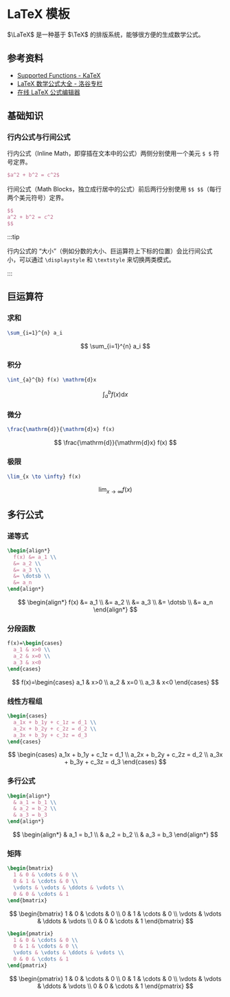 # LaTeX 模板

$\LaTeX$ 是一种基于 $\TeX$ 的排版系统，能够很方便的生成数学公式。

## 参考资料

- [Supported Functions - KaTeX](https://katex.org/docs/supported.html)
- [LaTeX 数学公式大全 - 洛谷专栏](https://www.luogu.com.cn/article/1gxob6zc)
- [在线 LaTeX 公式编辑器](https://www.latexlive.com)

## 基础知识

### 行内公式与行间公式

行内公式（Inline Math，即穿插在文本中的公式）两侧分别使用一个美元 `$ $` 符号定界。

```latex
$a^2 + b^2 = c^2$
```

行间公式（Math Blocks，独立成行居中的公式）前后两行分别使用 `$$ $$`（每行两个美元符号）定界。

```latex
$$
a^2 + b^2 = c^2
$$
```

:::tip

行内公式的 “大小”（例如分数的大小、巨运算符上下标的位置）会比行间公式小，可以通过 `\displaystyle` 和 `\textstyle` 来切换两类模式。

:::

## 巨运算符

### 求和

```latex
\sum_{i=1}^{n} a_i
```

$$
\sum_{i=1}^{n} a_i
$$

### 积分

```latex
\int_{a}^{b} f(x) \mathrm{d}x
```

$$
\int_{a}^{b} f(x) \mathrm{d}x
$$

### 微分

```latex
\frac{\mathrm{d}}{\mathrm{d}x} f(x)
```

$$
\frac{\mathrm{d}}{\mathrm{d}x} f(x)
$$

### 极限

```latex
\lim_{x \to \infty} f(x)
```

$$
\lim_{x \to \infty} f(x)
$$

## 多行公式

### 递等式

```latex
\begin{align*}
  f(x) &= a_1 \\
  &= a_2 \\
  &= a_3 \\
  &= \dotsb \\
  &= a_n
\end{align*}
```

$$
\begin{align*}
  f(x) &= a_1 \\
  &= a_2 \\
  &= a_3 \\
  &= \dotsb \\
  &= a_n
\end{align*}
$$

### 分段函数

```latex
f(x)=\begin{cases}
  a_1 & x>0 \\
  a_2 & x=0 \\
  a_3 & x<0
\end{cases}
```

$$
f(x)=\begin{cases}
  a_1 & x>0 \\
  a_2 & x=0 \\
  a_3 & x<0
\end{cases}
$$

### 线性方程组

```latex
\begin{cases}
  a_1x + b_1y + c_1z = d_1 \\
  a_2x + b_2y + c_2z = d_2 \\
  a_3x + b_3y + c_3z = d_3
\end{cases}
```

$$
\begin{cases}
  a_1x + b_1y + c_1z = d_1 \\
  a_2x + b_2y + c_2z = d_2 \\
  a_3x + b_3y + c_3z = d_3
\end{cases}
$$

### 多行公式

```latex
\begin{align*}
  & a_1 = b_1 \\
  & a_2 = b_2 \\
  & a_3 = b_3
\end{align*}
```

$$
\begin{align*}
  & a_1 = b_1 \\
  & a_2 = b_2 \\
  & a_3 = b_3
\end{align*}
$$

### 矩阵

```latex
\begin{bmatrix}
  1 & 0 & \cdots & 0 \\
  0 & 1 & \cdots & 0 \\
  \vdots & \vdots & \ddots & \vdots \\
  0 & 0 & \cdots & 1
\end{bmatrix}
```

$$
\begin{bmatrix}
  1 & 0 & \cdots & 0 \\
  0 & 1 & \cdots & 0 \\
  \vdots & \vdots & \ddots & \vdots \\
  0 & 0 & \cdots & 1
\end{bmatrix}
$$

```latex
\begin{pmatrix}
  1 & 0 & \cdots & 0 \\
  0 & 1 & \cdots & 0 \\
  \vdots & \vdots & \ddots & \vdots \\
  0 & 0 & \cdots & 1
\end{pmatrix}
```

$$
\begin{pmatrix}
  1 & 0 & \cdots & 0 \\
  0 & 1 & \cdots & 0 \\
  \vdots & \vdots & \ddots & \vdots \\
  0 & 0 & \cdots & 1
\end{pmatrix}
$$
